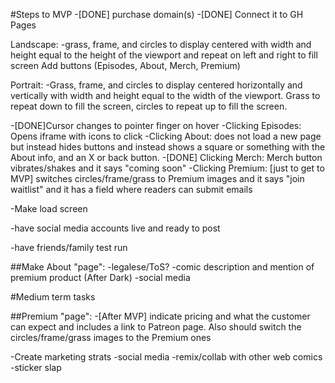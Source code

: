 #Steps to MVP
-[DONE] purchase domain(s)
-[DONE] Connect it to GH Pages

Landscape:
-grass, frame, and circles to display centered with width and height equal to the height of the viewport and repeat on left and right to fill screen
Add buttons (Episodes, About, Merch, Premium)

Portrait:
-Grass, frame, and circles to display centered horizontally and vertically with width and height equal to the width of the viewport. Grass to repeat down to fill the screen, circles to repeat up to fill the screen.

-[DONE]Cursor changes to pointer finger on hover
-Clicking Episodes: Opens iframe with icons to click
-Clicking About: does not load a new page but instead hides buttons and instead shows a square or something with the About info, and an X or back button.
-[DONE] Clicking Merch: Merch button vibrates/shakes and it says "coming soon"
-Clicking Premium: [just to get to MVP] switches circles/frame/grass to Premium images and it says "join waitlist" and it has a field where readers can submit emails

-Make load screen

-have social media accounts live and ready to post

-have friends/family test run

##Make About "page":
-legalese/ToS?
-comic description and mention of premium product (After Dark)
-social media



#Medium term tasks

##Premium "page":
-[After MVP] indicate pricing and what the customer can expect and includes a link to Patreon page. Also should switch the circles/frame/grass images to the Premium ones

-Create marketing strats
-social media
-remix/collab with other web comics
-sticker slap
